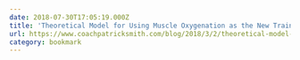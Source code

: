 ```yaml
---
date: 2018-07-30T17:05:19.000Z
title: 'Theoretical Model for Using Muscle Oxygenation as the New Training Target —'
url: https://www.coachpatricksmith.com/blog/2018/3/2/theoretical-model-for-using-muscle-oxygenation-as-the-new-training-target
category: bookmark
---
```


